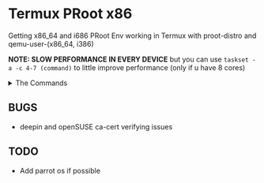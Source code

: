 # Termux PRoot x86
Getting x86_64 and i686 PRoot Env working in Termux with proot-distro and qemu-user-(x86_64, i386)

**NOTE: SLOW PERFORMANCE IN EVERY DEVICE** but you can use `taskset -a -c 4-7 (command)` to little improve performance (only if u have 8 cores)

<details>
  <summary>The Commands</summary>

1. Updating Packages

```bash
apt update && yes | apt upgrade
```

2. (i686/x86) Installing

```bash
apt install git qemu-user-i386 proot-distro -y && git clone https://github.com/mcagabe19-stuff/termux-proot-x86 && cd termux-proot-x86 && bash ./movedistrosi686.sh
```
3. (amd64/x86_64) Installing

```bash
apt install git qemu-user-x86-64 proot-distro -y && git clone https://github.com/mcagabe19-stuff/termux-proot-x86 && cd termux-proot-x86 && bash ./movedistrosx86_64.sh
```

4. Well done.

</details>

## BUGS
* deepin and openSUSE ca-cert verifying issues

## TODO
* Add parrot os if possible
